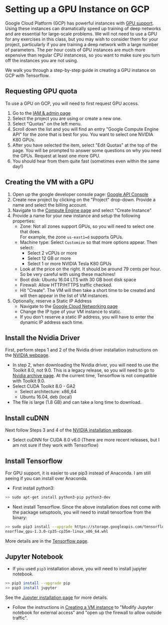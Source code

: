 # Setting up a GPU Instance on GCP

Google Cloud Platform (GCP) has powerful instances with
[GPU support](https://cloud.google.com/gpu/).  Using these instances
can dramatically speed up training of deep networks
and are essential for large-scale
problems.  We will not need to use a GPU for any exercises in this class,
but you may wish to consider them for your project, particularly if you
are training a deep network with a large number of parameters.
The per hour costs of GPU instances are much more expensive than
regular CPU instancess, so you want to make sure you turn off the instances
you are not using.  

We walk you through a step-by-step guide in creating a GPU instance
on GCP with Tensorflow.

## Requesting GPU quota
To use a GPU on GCP, you will need to first request GPU access.
1.  Go to the [IAM & admin page](https://console.cloud.google.com/projectselector/iam-admin)
2.  Select the project you are using or create a new one.
3.  Select "Quotas" on the left menu.
4.  Scroll down the list and you will find an entry "Google Compute Engine API"
    for the zone that is best for you.  You want to select one NVIDIA K80 GPUs.
5.  After you have selected the item, select "Edit Quotas" at the top of the page.
    You will be prompted to answer some questions on why you need the GPUs.
    Request at least one more GPU.
6.  You should hear from them quite fast (sometimes even within the same day!) 

## Creating the VM with a GPU
1.	Open up the google developer console page: [Google API Console](https://console.developers.google.com/)
2.	Create new project by clicking on the "Project" drop-down. Provide a name and select the billing account.
3.	Navigate to the [Compute Engine page](https://console.cloud.google.com/compute) and select "Create Instance"
4.	Provide a name for your new instance and setup the following properties:
    *	Zone: Not all zones support GPUs, so you will need to select one that does.  
        For example, the zone `us-east1=d` supports GPUs.
    *	Machine type:   Select `Customize` so that more options appear.  Then select:
        * Select 2 vCPUs or more
        * Select 12 GB or more
        * Select 1 or more NVIDIA Tesla K80 GPUs
    * Look at the price on the right.  It should be around 79 cents per hour.  
      So be very careful with using these machines!
    *	Boot disk: Ubuntu 16.04 LTS with 30 GB boot disk space
    *	Firewall: Allow HTTP/HTTPS traffic checked.
    *   Hit "Create".  The VM will then take a short time to be created and will then appear in the list of VM
        instances.        
5.  Optionally, reserve a Static IP Address
    *	Navigate to the [Google Cloud Networking page](https://console.cloud.google.com/networking/addresses/list)
    *   Change the IP type of your VM instance to static.
    *   If you don't reserve a static IP address, you will have to enter the
        dynamic IP address each time.
        

## Install the Nvidia Driver

First, perform steps 1 and 2 of the Nvidia driver installation instructions
on the 
[NVIDIA webpage](https://www.nvidia.com/en-us/data-center/gpu-accelerated-applications/tensorflow/).

* In step 2, when downloading the Nvidia driver,
  you will need to use the Toolkit 8.0, not 9.0.
  This is a legacy release, so you will need to go to
  [Nvidia archive page](https://developer.nvidia.com/cuda-toolkit-archive).
  At the current time, Tensorflow is not compatible with Toolkit 9.0.
* Select CUDA Toolkit 8.0 - GA2
    * Select architecture: x86_64
    * Ubuntu 16.04, deb (local)
* The file is large (1.8 GB) and can take a long time to download.  

## Install cuDNN
Next follow Steps 3 and 4 of 
the 
[NVIDIA installation webpage](https://www.nvidia.com/en-us/data-center/gpu-accelerated-applications/tensorflow/).

* Select cuDNN for CUDA 8.0 v6.0 (There are more recent releases,
  but I am not sure if they work with Tensorflow)
  
## Install Tensorflow

For GPU support, it is easier to use pip3 instead of Anaconda.
I am still seeing if you can install over Anaconda.
* First install python3:
~~~bash
>> sudo apt-get install python3-pip python3-dev
~~~

* Next install Tensorflow.
Since the above installation does not come with the package setuptools, you
will need to install tensorflow from the binary:
~~~bash
>> sudo pip3 install --upgrade https://storage.googleapis.com/tensorflow/linux/gpu/te
nsorflow_gpu-1.3.0-cp35-cp35m-linux_x86_64.whl
~~~
More details are in the [Tensorflow page](https://www.tensorflow.org/install/install_linux).


## Jupyter Notebook

* If you used `pip3` installation above, you will need to install jupyter notebook.
~~~bash
>> pip3 install --upgrade pip
>> pip3 install jupyter
~~~
See the [Jupyter installation page](http://jupyter.readthedocs.io/en/latest/install.html)
for more details.
* Follow the instructions in [Creating a VM instance](./getting_started.md)
to "Modify Jupyter notebook for external access" and
"open up the firewall to allow outside traffic".

